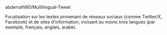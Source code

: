 abderrafii80/Multilingual-Tweet

Focalisation sur les textes provenant de réseaux sociaux (comme Twitter/X, Facebook) et de sites d’information, incluant au moins trois langues (par exemple, français, anglais, arabe).
